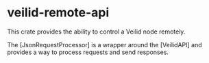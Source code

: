 <!-- DO NOT EDIT BELOW - content within cargo-sync-readme blocks is generated -->
<!-- cargo-sync-readme start -->

# veilid-remote-api

This crate provides the ability to control a Veilid node remotely.

The [JsonRequestProcessor] is a wrapper around the [VeilidAPI] and provides a way to process requests and send responses.

<!-- cargo-sync-readme end -->
